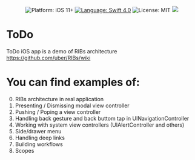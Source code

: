<p align="center">
    <img src="https://img.shields.io/badge/platform-iOS%2011%2B-blue.svg?style=flat" alt="Platform: iOS 11+" />
    <a href="https://developer.apple.com/swift"><img src="https://img.shields.io/badge/Swift-4.0-orange.svg?style=flat" alt="Language: Swift 4.0" /></a>
    <img src="http://img.shields.io/badge/license-MIT-lightgrey.svg?style=flat" alt="License: MIT" />
    <a href="https://twitter.com/dev4jam"><img src="http://img.shields.io/badge/contact-@dev4jam-blue.svg?style=flat"/></a>
</p>

# ToDo

ToDo iOS app is a demo of RIBs architecture https://github.com/uber/RIBs/wiki

# You can find examples of:

0. RIBs architecture in real application
1. Presenting / Dismissing modal view controller
2. Pushing / Poping a view controller
3. Handling back gesture and back buttom tap in UINavigationController
4. Working with system view controllers (UIAlertController and others)
5. Side/drawer menu
6. Handling deep links
7. Building workflows
8. Scopes

